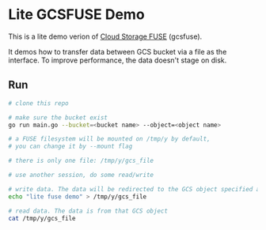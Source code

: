 # Lite GCSFUSE Demo

This is a lite demo verion of [Cloud Storage FUSE](https://cloud.google.com/storage/docs/gcs-fuse) (gcsfuse).

It demos how to transfer data between GCS bucket via a file as the interface. To improve performance, the data doesn't stage on disk.

## Run

```bash
# clone this repo

# make sure the bucket exist
go run main.go --bucket=<bucket name> --object=<object name>

# a FUSE filesystem will be mounted on /tmp/y by default,
# you can change it by --mount flag

# there is only one file: /tmp/y/gcs_file

# use another session, do some read/write

# write data. The data will be redirected to the GCS object specified above
echo "lite fuse demo" > /tmp/y/gcs_file

# read data. The data is from that GCS object
cat /tmp/y/gcs_file
```
